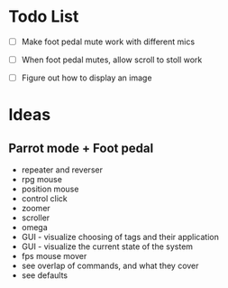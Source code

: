 # Todo List

- [ ] Make foot pedal mute work with different mics
- [ ] When foot pedal mutes, allow scroll to stoll work
- [ ] Figure out how to display an image


# Ideas
## Parrot mode + Foot pedal
- repeater and reverser
- rpg mouse
- position mouse
- control click
- zoomer
- scroller
- omega
- GUI - visualize choosing of tags and their application
- GUI - visualize the current state of the system
- fps mouse mover
- see overlap of commands, and what they cover
- see defaults
